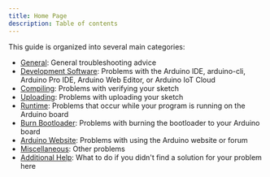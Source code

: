 ```yaml
---
title: Home Page
description: Table of contents
---
```


This guide is organized into several main categories:
- [General](general.md): General troubleshooting advice
- [Development Software](development-software.md): Problems with the Arduino IDE, arduino-cli, Arduino Pro IDE, Arduino Web Editor, or Arduino IoT Cloud
- [Compiling](compiling.md): Problems with verifying your sketch
- [Uploading](uploading.md): Problems with uploading your sketch
- [Runtime](runtime.md): Problems that occur while your program is running on the Arduino board
- [Burn Bootloader](burn-bootloader.md): Problems with burning the bootloader to your Arduino board
- [Arduino Website](website.md): Problems with using the Arduino website or forum
- [Miscellaneous](miscellaneous.md): Other problems
- [Additional Help](help.md): What to do if you didn't find a solution for your problem here
